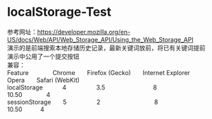 # localStorage-Test
参考网址：https://developer.mozilla.org/en-US/docs/Web/API/Web_Storage_API/Using_the_Web_Storage_API<br />
演示的是前端搜索本地存储历史记录，最新关键词放前，将已有关键词提前<br />
演示中公用了一个提交按钮<br />
兼容：<br />
Feature&emsp;&emsp;&emsp;&emsp;Chrome&emsp;&emsp;Firefox (Gecko)&emsp;&emsp;Internet Explorer&emsp;&emsp;Opera&emsp;&emsp;Safari (WebKit)<br />
localStorage&emsp;&emsp;&emsp; 4&emsp;&emsp;&emsp;&emsp;&emsp;3.5&emsp;&emsp;&emsp;&emsp;&emsp;&emsp;&emsp;&emsp;8&emsp;&emsp;&emsp;&emsp;&emsp;&emsp;&emsp;10.50&emsp;&emsp;&emsp;&emsp;4<br />
sessionStorage&emsp;&emsp;5&emsp;&emsp;&emsp;&emsp;&emsp;2&emsp;&emsp;&emsp;&emsp;&emsp;&emsp;&emsp;&emsp;&emsp;8&emsp;&emsp;&emsp;&emsp;&emsp;&emsp;10.50&emsp;&emsp;&emsp;4<br />

